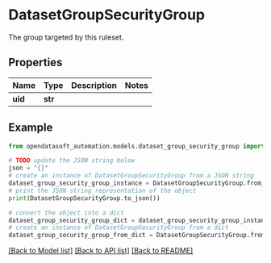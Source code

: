 # DatasetGroupSecurityGroup

The group targeted by this ruleset.

## Properties

Name | Type | Description | Notes
------------ | ------------- | ------------- | -------------
**uid** | **str** |  | 

## Example

```python
from opendatasoft_automation.models.dataset_group_security_group import DatasetGroupSecurityGroup

# TODO update the JSON string below
json = "{}"
# create an instance of DatasetGroupSecurityGroup from a JSON string
dataset_group_security_group_instance = DatasetGroupSecurityGroup.from_json(json)
# print the JSON string representation of the object
print(DatasetGroupSecurityGroup.to_json())

# convert the object into a dict
dataset_group_security_group_dict = dataset_group_security_group_instance.to_dict()
# create an instance of DatasetGroupSecurityGroup from a dict
dataset_group_security_group_from_dict = DatasetGroupSecurityGroup.from_dict(dataset_group_security_group_dict)
```
[[Back to Model list]](../README.md#documentation-for-models) [[Back to API list]](../README.md#documentation-for-api-endpoints) [[Back to README]](../README.md)


